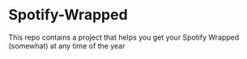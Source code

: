 # Spotify-Wrapped
This repo contains a project that helps you get your Spotify Wrapped (somewhat) at any time of the year

